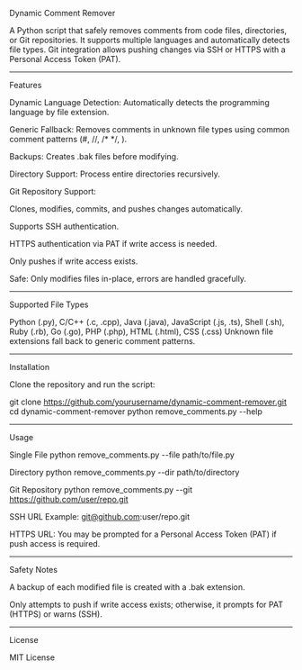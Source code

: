 Dynamic Comment Remover

A Python script that safely removes comments from code files, directories, or Git repositories. It supports multiple languages and automatically detects file types. Git integration allows pushing changes via SSH or HTTPS with a Personal Access Token (PAT).


---

Features

Dynamic Language Detection: Automatically detects the programming language by file extension.

Generic Fallback: Removes comments in unknown file types using common comment patterns (#, //, /* */, <!-- -->).

Backups: Creates .bak files before modifying.

Directory Support: Process entire directories recursively.

Git Repository Support:

Clones, modifies, commits, and pushes changes automatically.

Supports SSH authentication.

HTTPS authentication via PAT if write access is needed.

Only pushes if write access exists.


Safe: Only modifies files in-place, errors are handled gracefully.



---

Supported File Types

Python (.py), C/C++ (.c, .cpp), Java (.java), JavaScript (.js, .ts), Shell (.sh), Ruby (.rb), Go (.go), PHP (.php), HTML (.html), CSS (.css)
Unknown file extensions fall back to generic comment patterns.


---

Installation

Clone the repository and run the script:

git clone https://github.com/yourusername/dynamic-comment-remover.git
cd dynamic-comment-remover
python remove_comments.py --help


---

Usage

Single File
python remove_comments.py --file path/to/file.py

Directory
python remove_comments.py --dir path/to/directory

Git Repository
python remove_comments.py --git https://github.com/user/repo.git

SSH URL Example: git@github.com:user/repo.git

HTTPS URL: You may be prompted for a Personal Access Token (PAT) if push access is required.



---

Safety Notes

A backup of each modified file is created with a .bak extension.

Only attempts to push if write access exists; otherwise, it prompts for PAT (HTTPS) or warns (SSH).



---

License

MIT License

